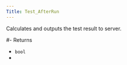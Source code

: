 ```yaml
---
Title: Test_AfterRun
---
```


Calculates and outputs the test result to server.

#- Returns
- `bool`
- 
